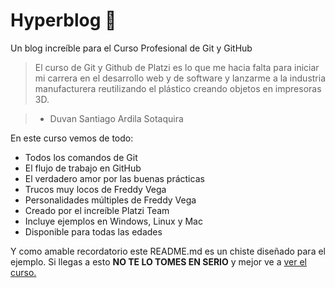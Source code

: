 # Hyperblog 💚
Un blog increíble para el Curso Profesional de Git y GitHub

> El curso de Git y Github de Platzi es lo que me hacia falta para iniciar mi carrera en el desarrollo web y de software y lanzarme a la industria manufacturera reutilizando el plástico creando objetos en impresoras 3D.

>-  Duvan Santiago Ardila Sotaquira

En este curso vemos de todo:
-  Todos los comandos de Git
- El flujo de trabajo en GitHub
- El verdadero amor por las buenas prácticas
- Trucos muy locos de Freddy Vega
- Personalidades múltiples de Freddy Vega
- Creado por el increíble Platzi Team
- Incluye ejemplos en Windows, Linux y Mac
- Disponible para todas las edades

Y como amable recordatorio este README.md es un chiste diseñado para el ejemplo. Si llegas a esto **NO TE LO TOMES EN SERIO** y mejor ve a [ver el curso.](https://platzi.com/clases/git-github/ "ver el curso.")
